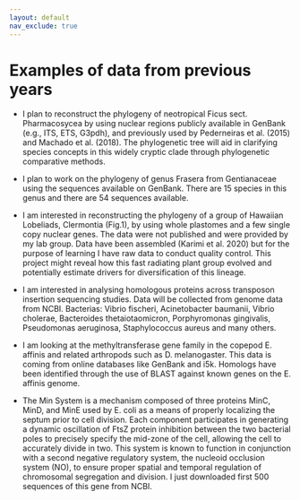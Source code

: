 ```yaml
---
layout: default
nav_exclude: true
---
```


# Examples of data from previous years

- I plan to reconstruct the phylogeny of neotropical Ficus sect. Pharmacosycea by using nuclear regions publicly available in GenBank (e.g., ITS, ETS, G3pdh), and previously used by Pederneiras et al. (2015) and Machado et al. (2018). The phylogenetic tree will aid in clarifying species concepts in this widely cryptic clade through phylogenetic comparative methods.

- I plan to work on the phylogeny of genus Frasera from Gentianaceae using the sequences available on GenBank. There are 15 species in this genus and there are 54 sequences available. 

- I am interested in reconstructing the phylogeny of a group of Hawaiian Lobeliads, Clermontia (Fig.1), by using whole plastomes and a few single copy nuclear genes. The data were not published and were provided by my lab group. Data have been assembled (Karimi et al. 2020) but for the purpose of learning I have raw data to conduct quality control. This project might reveal how this fast radiating plant group evolved and potentially estimate drivers for diversification of this lineage. 

- I am interested in analysing homologous proteins across transposon insertion sequencing studies. Data will be collected from genome data from NCBI. 
Bacterias: Vibrio fischeri, Acinetobacter baumanii, Vibrio cholerae, Bacteroides thetaiotaomicron, Porphyromonas gingivalis, Pseudomonas aeruginosa, Staphylococcus aureus and many others.

- I am looking at the methyltransferase gene family in the copepod E. affinis and related arthropods such as D. melanogaster. This data is coming from online databases like GenBank and i5k. Homologs have been identified through the use of BLAST against known genes on the E. affinis genome.

- The Min System is a mechanism composed of three proteins MinC, MinD, and MinE used by E. coli as a means of properly localizing the septum prior to cell division. Each component participates in generating a dynamic oscillation of FtsZ protein inhibition between the two bacterial poles to precisely specify the mid-zone of the cell, allowing the cell to accurately divide in two. This system is known to function in conjunction with a second negative regulatory system, the nucleoid occlusion system (NO), to ensure proper spatial and temporal regulation of chromosomal segregation and division.
I just downloaded first 500 sequences of this gene from NCBI.
